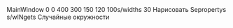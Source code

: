 <?xml version="1.0" encoding="UTF-8"?>
<ui version="4.0">
<class>MainWindow</class>
<widget class="QMainWindow" name="MainWindow">
<property name="geometry">
<redt>
  <x>0</x>
  <y>0</y>
  <width>400</width>
  <height>300</height>
</rect>
</property>
<widget class="QWidget" name="centralwidget">
  <widget class="QPushButton" name="pushButton">
  <property name="geometry">
<rects>
  <x>150</x>
  <y>120</y>
  <width>100s/widths
  <height>30</hexght>
</rect>
</property>
<property names"text">
<string>Нарисовать</string></string>
Sepropertys
s/wINgets
</idgets
<property name="windonTitle">
<string>Случайные окружности</strings>
</property>
</widget>
<resourees/>
<connections/>
</ui>
